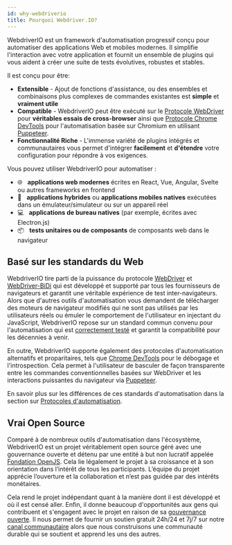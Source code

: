 ```yaml
---
id: why-webdriverio
title: Pourquoi Webdriver.IO?
---
```


WebdriverIO est un framework d'automatisation progressif conçu pour automatiser des applications Web et mobiles modernes. Il simplifie l'interaction avec votre application et fournit un ensemble de plugins qui vous aident à créer une suite de tests évolutives, robustes et stables.

Il est conçu pour être:

- __Extensible__ - Ajout de fonctions d'assistance, ou des ensembles et combinaisons plus complexes de commandes existantes est __simple__ et __vraiment utile__
- __Compatible__ - WebdriverIO peut être exécuté sur le [Protocole WebDriver](https://w3c.github.io/webdriver/) pour __véritables essais de cross-browser__ ainsi que [Protocole Chrome DevTools](https://chromedevtools.github.io/devtools-protocol/) pour l'automatisation basée sur Chromium en utilisant [Puppeteer](https://pptr.dev/).
- __Fonctionnalité Riche__ - L'immense variété de plugins intégrés et communautaires vous permet d'intégrer __facilement__ et __d'étendre__ votre configuration pour répondre à vos exigences.

Vous pouvez utiliser WebdriverIO pour automatiser :

- 🌐 <span>&nbsp;</span> __applications web modernes__ écrites en React, Vue, Angular, Svelte ou autres frameworks en frontend
- 📱 <span>&nbsp;</span> __applications hybrides__ ou __applications mobiles natives__ exécutées dans un émulateur/simulateur ou sur un appareil réel
- 💻 <span>&nbsp;</span> __applications de bureau natives__ (par exemple, écrites avec Electron.js)
- 📦 <span>&nbsp;</span> __tests unitaires ou de composants__ de composants web dans le navigateur

## Basé sur les standards du Web

WebdriverIO tire parti de la puissance du protocole [WebDriver](https://w3c.github.io/webdriver/) et [WebDriver-BiDi](https://github.com/w3c/webdriver-bidi) qui est développé et supporté par tous les fournisseurs de navigateurs et garantit une véritable expérience de test inter-navigateurs. Alors que d'autres outils d'automatisation vous demandent de télécharger des moteurs de navigateur modifiés qui ne sont pas utilisés par les utilisateurs réels ou émuler le comportement de l'utilisateur en injectant du JavaScript, WebdriverIO repose sur un standard commun convenu pour l'automatisation qui est [correctement testé](https://wpt.fyi/results/webdriver/tests?label=experimental&label=master&aligned) et garantit la compatibilité pour les décennies à venir.

En outre, WebdriverIO supporte également des protocoles d'automatisation alternatifs et proparitaires, tels que [Chrome DevTools](https://chromedevtools.github.io/devtools-protocol/) pour le débogage et l'introspection. Cela permet à l'utilisateur de basculer de façon transparente entre les commandes conventionnelles basées sur WebDriver et les interactions puissantes du navigateur via [Puppeteer](https://pptr.dev/).

En savoir plus sur les différences de ces standards d'automatisation dans la section sur [Protocoles d'automatisation](./AutomationProtocols.md).

## Vrai Open Source

Comparé à de nombreux outils d'automatisation dans l'écosystème, WebdriverIO est un projet véritablement open source géré avec une gouvernance ouverte et détenu par une entité à but non lucratif appelée [Fondation OpenJS](https://openjsf.org/). Cela lie légalement le projet à sa croissance et à son orientation dans l’intérêt de tous les participants. L’équipe du projet apprécie l’ouverture et la collaboration et n’est pas guidée par des intérêts monétaires.

Cela rend le projet indépendant quant à la manière dont il est développé et où il est censé aller. Enfin, il donne beaucoup d'opportunités aux gens qui contribuent et s'engagent avec le projet en raison de sa [gouvernance ouverte](https://github.com/webdriverio/webdriverio/blob/main/GOVERNANCE.md). Il nous permet de fournir un soutien gratuit 24h/24 et 7j/7 sur notre [canal communautaire](https://discord.webdriver.io) alors que nous construisons une communauté durable qui se soutient et apprend les uns des autres.
